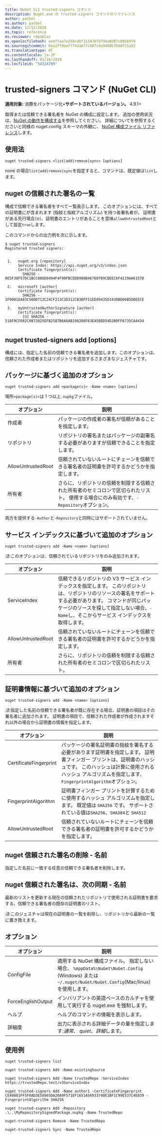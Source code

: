 ```yaml
---
title: NuGet CLI trusted-signers コマンド
description: Nuget.exe の trusted-signers コマンドのリファレンス
author: patbel
ms.author: patbel
ms.date: 11/12/2018
ms.topic: reference
ms.reviewer: rmpablos
ms.openlocfilehash: ee4ffaa7e250cdbf313476fd794a8d87c80b69f9
ms.sourcegitcommit: 6ea2ff8aaf7743a6f7c687c8a9400b7b60f21a52
ms.translationtype: HT
ms.contentlocale: ja-JP
ms.lasthandoff: 01/16/2019
ms.locfileid: "54324709"
---
```

# <a name="trusted-signers-command-nuget-cli"></a>trusted-signers コマンド (NuGet CLI)

**適用対象:** 消費をパッケージ化&bullet;**サポートされているバージョン。** 4.9.1+

取得または信頼できる署名者を NuGet の構成に設定します。 追加の使用状況は、[NuGet の動作を構成する](../consume-packages/configuring-nuget-behavior.md)を参照してください。 詳細についてを参照するくださいと同様の nuget.config スキーマの外観に、 [NuGet 構成ファイル リファレンス](../reference/nuget-config-file.md)します。

## <a name="usage"></a>使用法

```cli
nuget trusted-signers <list|add|remove|sync> [options]
```

none の場合`list|add|remove|sync`を指定すると、コマンドは、既定値は`list`します。

## <a name="nuget-trusted-signers-list"></a>nuget の信頼された署名の一覧

構成で信頼できる署名者をすべて一覧表示します。 このオプションには、すべての証明書にが含まれます (指紋と指紋アルゴリズム) を持つ各署名者が。 証明書がある先行場合`[U]`、証明書のエントリがあることを意味`allowUntrustedRoot`として設定`true`します。

このコマンドからの出力例を次に示します。

```cli
$ nuget trusted-signers
Registered trusted signers:


 1.   nuget.org [repository]
      Service Index: https://api.nuget.org/v3/index.json
      Certificate fingerprint(s):
        SHA256 - 0E5F38F57DC1BCC806D8494F4F90FBCEDD988B46760709CBEEC6F4219AA6157D

 2.   microsoft [author]
      Certificate fingerprint(s):
        SHA256 - 3F9001EA83C560D712C24CF213C3D312CB3BFF51EE89435D3430BD06B5D0EECE

 3.   myUntrustedAuthorSignature [author]
      Certificate fingerprint(s):
        [U] SHA256 - 518F9CF082C0872025EFB2587B6A6AB198208F63EA58DD54D2B9FF6735CA4434
        
```

## <a name="nuget-trusted-signers-add-options"></a>nuget trusted-signers add [options]

構成には、指定した名前の信頼できる署名者を追加します。このオプションは、信頼された作成者またはリポジトリを追加するさまざまなジェスチャです。

## <a name="options-for-add-based-on-a-package"></a>パッケージに基づく追加のオプション

```cli
nuget trusted-signers add <package(s)> -Name <name> [options]
```

場所`<package(s)>`は 1 つ以上`.nupkg`ファイル。

| オプション | 説明 |
| --- | --- |
| 作成者 | パッケージの作成者の署名が信頼があることを指定します。 |
| リポジトリ | リポジトリの署名またはパッケージの副署名する必要がありますが信頼できることを指定します。 |
| AllowUntrustedRoot | 信頼されていないルートにチェーンを信頼できる署名者の証明書を許可するかどうかを指定します。 |
| 所有者 | さらに、リポジトリの信頼を制限する信頼された所有者のセミコロンで区切られたリスト。 使用する場合にのみ有効です、`-Repository`オプション。 |

両方を提供する`-Author`と`-Repository`と同時にはサポートされていません。

## <a name="options-for-add-based-on-a-service-index"></a>サービス インデックスに基づいて追加のオプション

```cli
nuget trusted-signers add -Name <name> [options]
```

_注_:このオプションは、信頼されているリポジトリをのみ追加されます。 

| オプション | 説明 |
| --- | --- |
| ServiceIndex | 信頼できるリポジトリの V3 サービス インデックスを指定します。 このリポジトリは、リポジトリのリソースの署名をサポートする必要があります。 コマンドが同じパッケージのソースを探して指定しない場合、`-Name`し、そこからサービス インデックスを取得します。 |
| AllowUntrustedRoot | 信頼されていないルートにチェーンを信頼できる署名者の証明書を許可するかどうかを指定します。 |
| 所有者 | さらに、リポジトリの信頼を制限する信頼された所有者のセミコロンで区切られたリスト。 |

## <a name="options-for-add-based-on-the-certificate-information"></a>証明書情報に基づいて追加のオプション

```cli
nuget trusted-signers add -Name <name> [options]
```

_注_:指定した名前の信頼できる署名者が既に存在する場合、証明書の項目はその署名者に追加されます。 証明書の項目で、信頼された作成者が作成されますそれ以外の場合から証明書の情報を指定します。

| オプション | 説明 |
| --- | --- |
| CertificateFingerprint | パッケージの署名証明書の指紋を署名する必要があります証明書を指定します。 証明書フィンガー プリントは、証明書のハッシュです。 このハッシュは計算に使用されるハッシュ アルゴリズムを指定します、`FingerprintAlgorithm`オプション。 |
| FingerprintAlgorithm | 証明書フィンガー プリントを計算するために使用するハッシュ アルゴリズムを指定します。 既定値は `SHA256` です。 サポートされている値は`SHA256`、`SHA384`と `SHA512` |
| AllowUntrustedRoot | 信頼されていないルートにチェーンを信頼できる署名者の証明書を許可するかどうかを指定します。 |

## <a name="nuget-trusted-signers-remove--name-name"></a>nuget 信頼された署名の削除 - 名前 <name>

指定した名前に一致する任意の信頼できる署名者を削除します。

## <a name="nuget-trusted-signers-sync--name-name"></a>nuget 信頼された署名は、次の同期 - 名前 <name>

最新のリストを更新する現在の信頼されたリポジトリで使用される証明書を要求する、信頼できる署名者の既存の証明書のリスト。

_注_:このジェスチャは現在の証明書の一覧を削除し、リポジトリから最新の一覧に置き換えます。

## <a name="options"></a>オプション

| オプション | 説明 |
| --- | --- |
| ConfigFile | 適用する NuGet 構成ファイル。 指定しない場合、 `%AppData%\NuGet\NuGet.Config` (Windows) または`~/.nuget/NuGet/NuGet.Config`(Mac/linux) を使用します。|
| ForceEnglishOutput | インバリアントの英語ベースのカルチャを使用して実行する nuget.exe を強制します。 |
| ヘルプ | ヘルプのコマンドの情報を表示します。 |
| 詳細度 | 出力に表示される詳細データの量を指定します:*通常*、 *quiet*、*詳細*します。 |

## <a name="examples"></a>使用例

```cli
nuget trusted-signers list

nuget trusted-signers Add -Name existingSource

nuget trusted-signers Add -Name trustedRepo -ServiceIndex https://trustedRepo.test/v3ServiceIndex

nuget trusted-signers Add -Name author1 -CertificateFingerprint CE40881FF5F0AD3E58965DA20A9F571EF1651A56933748E1BF1C99E537C4E039 -FingerprintAlgorithm SHA256

nuget trusted-signers Add -Repository .\..\MyRepositorySignedPackage.nupkg -Name TrustedRepo

nuget-trusted-signers Remove -Name TrustedRepo

nuget-trusted-signers Sync -Name TrustedRepo
```
